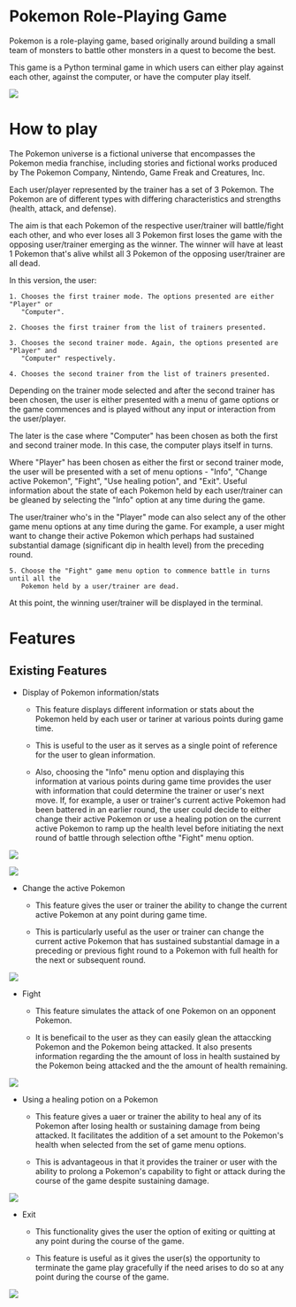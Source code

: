 # Pokemon Role-Playing Game

Pokemon is a role-playing game, based originally around building a small team of
monsters to battle other monsters in a quest to become the best.

This game is a Python terminal game in which users can either play against each
other, against the computer, or have the computer play itself.

![](/assets/images/readme_intro_scrn-shot.png)

# How to play

The Pokemon universe is a fictional universe that encompasses the Pokemon media 
franchise, including stories and fictional works produced by The Pokemon Company,
Nintendo, Game Freak and Creatures, Inc.

Each user/player represented by the trainer has a set of 3 Pokemon. The Pokemon are
of different types with differing characteristics and strengths (health, attack, and
defense).

The aim is that each Pokemon of the respective user/trainer will battle/fight each other,
and who ever loses all 3 Pokemon first loses the game with the opposing user/trainer emerging as the winner. The winner will have at least 1 Pokemon that's alive whilst all
3 Pokemon of the opposing user/trainer are all dead.

In this version, the user:

    1. Chooses the first trainer mode. The options presented are either "Player" or 
       "Computer".

    2. Chooses the first trainer from the list of trainers presented.

    3. Chooses the second trainer mode. Again, the options presented are "Player" and
       "Computer" respectively.

    4. Chooses the second trainer from the list of trainers presented.

Depending on the trainer mode selected and after the second trainer has been chosen, the user is either presented with a menu of game options or the game commences and is played
without any input or interaction from the user/player.

The later is the case where "Computer" has been chosen as both the first and second trainer mode. In this case, the computer plays itself in turns.

Where "Player" has been chosen as either the first or second trainer mode, the user will be presented with a set of menu options - "Info", "Change active Pokemon", "Fight", "Use healing potion", and "Exit". Useful information about the state of each Pokemon held by each user/trainer can be gleaned by selecting the "Info" option at any time during the game.

The user/trainer who's in the "Player" mode can also select any of the other game menu options at any time during the game. For example, a user might want to change their active Pokemon which perhaps had sustained substantial damage (significant dip in health level) from the preceding round.

    5. Choose the "Fight" game menu option to commence battle in turns until all the
       Pokemon held by a user/trainer are dead.

At this point, the winning user/trainer will be displayed in the terminal.

# Features

## Existing Features

* Display of Pokemon information/stats

  - This feature displays different information or stats about the
    Pokemon held by each user or tariner at various points during
    game time.

  - This is useful to the user as it serves as a single point of 
    reference for the user to glean information.

  - Also, choosing the "Info" menu option and displaying this information
    at various points during game time provides the user with information
    that could determine the trainer or user's next move. If, for example,
    a user or trainer's current active Pokemon had been battered in an earlier
    round, the user could decide to either change their active Pokemon or use a 
    healing potion on the current active Pokemon to ramp up the health level 
    before initiating the next round of battle through selection ofthe "Fight"
    menu option.

![](/assets/images/info1_scrnshot.png)

![](/assets/images/info2_scrn-shot.png)

* Change the active Pokemon

  - This feature gives the user or trainer the ability to change the current 
    active Pokemon at any point during game time.

  - This is particularly useful as the user or trainer can change the current
    active Pokemon that has sustained substantial damage in a preceding or 
    previous fight round to a Pokemon with full health for the next or subsequent
    round.

![](/assets/images/change_active_pokemon-scrn-shot.png)

* Fight

  - This feature simulates the attack of one Pokemon on an opponent Pokemon.

  - It is beneficail to the user as they can easily glean the attaccking Pokemon
    and the Pokemon being attacked. It also presents information regarding the 
    the amount of loss in health sustained by the Pokemon being attacked and the 
    the amount of health remaining.

![](/assets/images/fight_scrn-shot.png)

* Using a healing potion on a Pokemon

  - This feature gives a uaer or trainer the ability to heal any of its Pokemon
    after losing health or sustaining damage from being attacked. It facilitates
    the addition of a set amount to the Pokemon's health when selected from the
    set of game menu options.

  - This is advantageous in that it provides the trainer or user with the ability
    to prolong a Pokemon's capability to fight or attack during the course of the
    game despite sustaining damage.

![](/assets/images/use_healing_potion_scrn-shot.png)

* Exit

  - This functionality gives the user the option of exiting or quitting at any
    point during the course of the game.

  - This feature is useful as it gives the user(s) the opportunity to terminate
    the game play gracefully if the need arises to do so at any point during the
    course of the game.

![](/assets/images/exit_scrn-shot.png)





        




